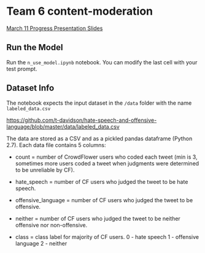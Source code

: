 # Team 6 content-moderation

[March 11 Progress Presentation Slides](March%2011%20Progress%20Pres.pdf)


## Run the Model

Run the   `n_use_model.ipynb`   notebook. You can modify the last cell with your test prompt. 


## Dataset Info

The notebook expects the input dataset in the `/data` folder with the name `labeled_data.csv`

https://github.com/t-davidson/hate-speech-and-offensive-language/blob/master/data/labeled_data.csv

The data are stored as a CSV and as a pickled pandas dataframe (Python 2.7). Each data file contains 5 columns:

* count = number of CrowdFlower users who coded each tweet (min is 3, sometimes more users coded a tweet when judgments were determined to be unreliable by CF).
* hate_speech = number of CF users who judged the tweet to be hate speech.

* offensive_language = number of CF users who judged the tweet to be offensive.
* neither = number of CF users who judged the tweet to be neither offensive nor non-offensive.

* class = class label for majority of CF users. 0 - hate speech 1 - offensive language 2 - neither
